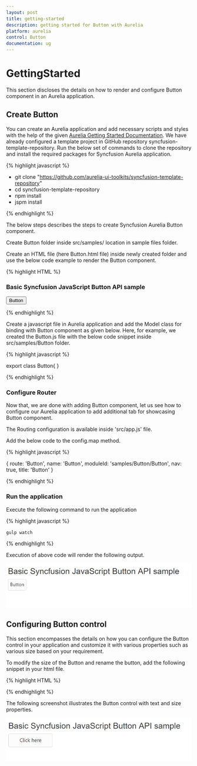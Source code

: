 ```yaml
---
layout: post
title: getting-started
description: getting started for Button with Aurelia
platform: aurelia
control: Button
documentation: ug
---
```


# GettingStarted

This section discloses the details on how to render and configure Button component in an Aurelia application.

## Create Button 

You can create an Aurelia application and add necessary scripts and styles with the help of the given [Aurelia Getting Started Documentation](https://help.syncfusion.com/aurelia/overview).
We have already configured a template project in GitHub repository syncfusion-template-repository. Run the below set of commands to clone the repository and install the required packages for Syncfusion Aurelia application.

{% highlight javascript %}

*	git clone "https://github.com/aurelia-ui-toolkits/syncfusion-template-repository" 
*	cd syncfusion-template-repository
*	npm install
*	jspm install

{% endhighlight %}

The below steps describes the steps to create Syncfusion Aurelia Button component.

Create Button folder inside src/samples/ location in sample files folder.

Create an HTML file (here Button.html file) inside newly created folder and use the below code example to render the Button component.

{% highlight HTML %}

<h3>Basic Syncfusion JavaScript Button API sample</h3>

<button id="button" ej-button>Button</button>


{% endhighlight %}

Create a javascript file in Aurelia application and add the Model class for binding with Button component as given below.
Here, for example, we created the  Button.js file with the below code snippet inside src/samples/Button folder.

{% highlight javascript %}

export class Button{
}

{% endhighlight %}

### Configure Router

Now that, we are done with adding Button component, let us see how to configure our Aurelia application to add additional tab for showcasing Button component.

The Routing configuration is available inside 'src/app.js' file. 

Add the below  code to the config.map method.

{% highlight javascript %}

{ route: 'Button', name: 'Button', moduleId: 'samples/Button/Button', nav: true, title: 'Button' }

{% endhighlight %}

### Run the application

Execute the following command to run the application

{% highlight javascript %}

	gulp watch

{% endhighlight %}

Execution of above code will render the following output.

![](getting-started_images/default.png)   

## Configuring Button control

This section encompasses the details on how you can configure the Button control in your application and customize it with various properties such as various size based on your requirement.
	
To modify the size of the Button and rename the button, add the following snippet in your html file.

{% highlight HTML %}

<template>    
<section>
    <h3>Basic Syncfusion JavaScript Button API sample</h3>
	<input id="button" ej-button="e-size.bind:'Large';e-text.bind:'Click here'"></input>        
</section>
</template>

{% endhighlight %}

The following screenshot illustrates the Button control with text and size properties.
 
![](Getting-Started_images/configuration.png)
